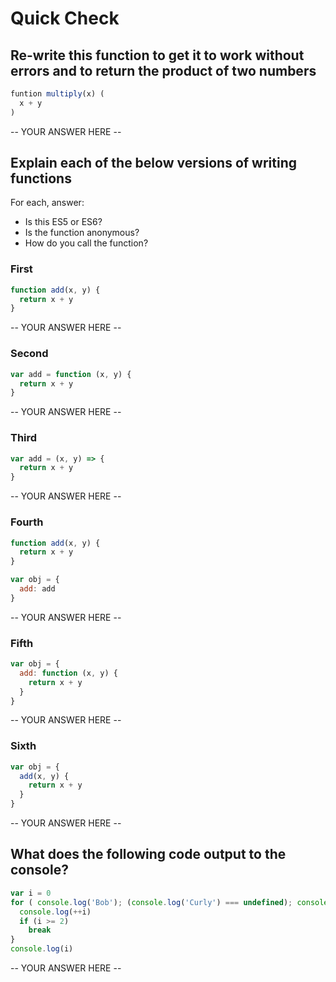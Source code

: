 # Quick Check

## Re-write this function to get it to work without errors and to return the product of two numbers

```js
funtion multiply(x) (
  x + y
)
```

-- YOUR ANSWER HERE --

## Explain each of the below versions of writing functions

For each, answer:
- Is this ES5 or ES6?
- Is the function anonymous?
- How do you call the function?

### First

```js
function add(x, y) {
  return x + y
}
```

-- YOUR ANSWER HERE --

### Second

```js
var add = function (x, y) {
  return x + y
}
```

-- YOUR ANSWER HERE --

### Third

```js
var add = (x, y) => {
  return x + y
}
```

-- YOUR ANSWER HERE --

### Fourth

```js
function add(x, y) {
  return x + y
}

var obj = {
  add: add
}
```

-- YOUR ANSWER HERE --

### Fifth

```js
var obj = {
  add: function (x, y) {
    return x + y
  }
}
```

-- YOUR ANSWER HERE --

### Sixth

```js
var obj = {
  add(x, y) {
    return x + y
  }
}
```

-- YOUR ANSWER HERE --

## What does the following code output to the console?

```js
var i = 0
for ( console.log('Bob'); (console.log('Curly') === undefined); console.log('Mo') ) {
  console.log(++i)
  if (i >= 2)
    break
}
console.log(i)
```

-- YOUR ANSWER HERE --

